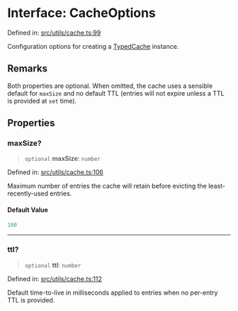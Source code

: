 # Interface: CacheOptions

Defined in: [src/utils/cache.ts:99](https://github.com/Nick2bad4u/Uptime-Watcher/blob/main/src/utils/cache.ts#L99)

Configuration options for creating a [TypedCache](../classes/TypedCache.md) instance.

## Remarks

Both properties are optional. When omitted, the cache uses a sensible default
for `maxSize` and no default TTL (entries will not expire unless a TTL is
provided at `set` time).

## Properties

### maxSize?

> `optional` **maxSize**: `number`

Defined in: [src/utils/cache.ts:106](https://github.com/Nick2bad4u/Uptime-Watcher/blob/main/src/utils/cache.ts#L106)

Maximum number of entries the cache will retain before evicting the
least-recently-used entries.

#### Default Value

```ts
100
```

***

### ttl?

> `optional` **ttl**: `number`

Defined in: [src/utils/cache.ts:112](https://github.com/Nick2bad4u/Uptime-Watcher/blob/main/src/utils/cache.ts#L112)

Default time-to-live in milliseconds applied to entries when no per-entry
TTL is provided.
